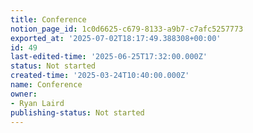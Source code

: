 ```yaml
---
title: Conference
notion_page_id: 1c0d6625-c679-8133-a9b7-c7afc5257773
exported_at: '2025-07-02T18:17:49.388308+00:00'
id: 49
last-edited-time: '2025-06-25T17:32:00.000Z'
status: Not started
created-time: '2025-03-24T10:40:00.000Z'
name: Conference
owner:
- Ryan Laird
publishing-status: Not started
---
```


<!-- Unsupported block type: table_of_contents -->

<!-- Unsupported block type: unsupported -->

